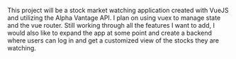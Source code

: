 This project will be a stock market watching application created with VueJS and utilizing the Alpha Vantage API. I plan on using vuex to manage state and the vue router.
Still working through all the features I want to add, I would also like to expand the app at some point and create a backend where users can log in and get a customized view of the stocks they are watching.
